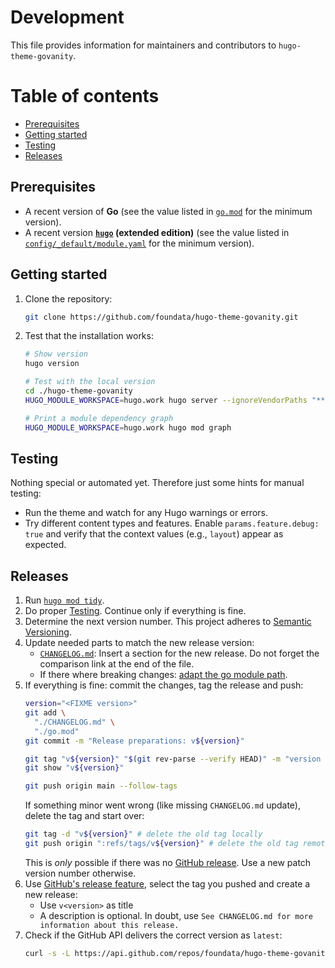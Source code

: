 # Development

This file provides information for maintainers and contributors to `hugo-theme-govanity`.


# Table of contents

- [Prerequisites](#prerequisites)
- [Getting started](#getting-started)
- [Testing](#testing)
- [Releases](#releases)


## Prerequisites<a id="prerequisites"></a>

- A recent version of **Go** (see the value listed in [`go.mod`](./go.mod) for the minimum version).
- A recent version **[`hugo`](https://gohugo.io/installation/) (extended edition)** (see the value listed in [`config/_default/module.yaml`](./config/_default/module.yaml) for the minimum version).


## Getting started<a id="getting-started"></a>

1. Clone the repository:
   ```bash
   git clone https://github.com/foundata/hugo-theme-govanity.git
   ```
2. Test that the installation works:
   ```bash
   # Show version
   hugo version

   # Test with the local version
   cd ./hugo-theme-govanity
   HUGO_MODULE_WORKSPACE=hugo.work hugo server --ignoreVendorPaths "**"

   # Print a module dependency graph
   HUGO_MODULE_WORKSPACE=hugo.work hugo mod graph
   ```


## Testing<a id="testing"></a>

Nothing special or automated yet. Therefore just some hints for manual testing:

- Run the theme and watch for any Hugo warnings or errors.
- Try different content types and features. Enable `params.feature.debug: true` and verify that the context values (e.g., `layout`) appear as expected.


## Releases<a id="releases"></a>

1. Run [`hugo mod tidy`](https://gohugo.io/commands/hugo_mod_tidy/).
2. Do proper [Testing](#testing). Continue only if everything is fine.
3. Determine the next version number. This project adheres to [Semantic Versioning](https://semver.org/spec/v2.0.0.html).
4. Update needed parts to match the new release version:
   - [`CHANGELOG.md`](./CHANGELOG.md): Insert a section for the new release. Do not forget the comparison link at the end of the file.
   - If there where breaking changes: [adapt the go module path](https://go.dev/doc/modules/release-workflow#breaking).
5. If everything is fine: commit the changes, tag the release and push:
   ```bash
   version="<FIXME version>"
   git add \
     "./CHANGELOG.md" \
     "./go.mod"
   git commit -m "Release preparations: v${version}"

   git tag "v${version}" "$(git rev-parse --verify HEAD)" -m "version ${version}"
   git show "v${version}"

   git push origin main --follow-tags
   ```
   If something minor went wrong (like missing `CHANGELOG.md` update), delete the tag and start over:
   ```bash
   git tag -d "v${version}" # delete the old tag locally
   git push origin ":refs/tags/v${version}" # delete the old tag remotely
   ```
   This is *only* possible if there was no [GitHub release](https://github.com/foundata/hugo-theme-govanity/releases/). Use a new patch version number otherwise.
6. Use [GitHub's release feature](https://github.com/foundata/hugo-theme-govanity/releases/new), select the tag you pushed and create a new release:
   * Use `v<version>` as title
   * A description is optional. In doubt, use `See CHANGELOG.md for more information about this release.`
7. Check if the GitHub API delivers the correct version as `latest`:
   ```bash
   curl -s -L https://api.github.com/repos/foundata/hugo-theme-govanity/releases/latest | jq -r '.tag_name' | sed -e 's/^v//g'
   ```
